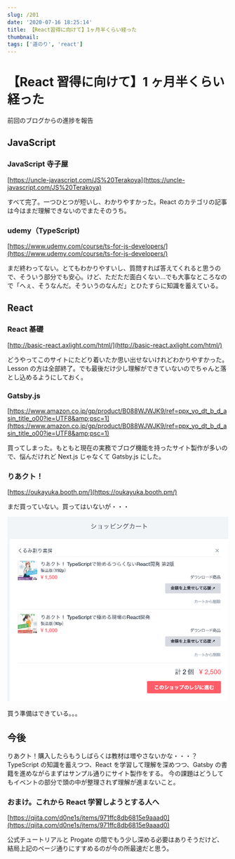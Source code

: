 ```yaml
---
slug: /201
date: '2020-07-16 18:25:14'
title: 【React習得に向けて】1ヶ月半くらい経った
thumbnail:
tags: ['道のり', 'react']
---
```


# 【React 習得に向けて】1 ヶ月半くらい経った

前回のブログからの進捗を報告

## JavaScript

### JavaScript 寺子屋

[https://uncle-javascript.com/JS%20Terakoya](https://uncle-javascript.com/JS%20Terakoya)

すべて完了。一つひとつが短いし、わかりやすかった。React のカテゴリの記事は今はまだ理解できないのでまたそのうち。

### udemy（TypeScript)

[https://www.udemy.com/course/ts-for-js-developers/](https://www.udemy.com/course/ts-for-js-developers/)

まだ終わってない。とてもわかりやすいし、質問すれば答えてくれると思うので、そういう部分でも安心。けど、ただただ面白くない…でも大事なところなので「へぇ、そうなんだ。そういうのなんだ」とひたすらに知識を蓄えている。

## React

### React 基礎

[http://basic-react.axlight.com/html/](http://basic-react.axlight.com/html/)

どうやってこのサイトにたどり着いたか思い出せないけれどわかりやすかった。Lesson の方は全部終了。でも最後だけ少し理解ができていないのでちゃんと落とし込めるようにしておく。

### Gatsby.js

[https://www.amazon.co.jp/gp/product/B088WJWJK9/ref=ppx_yo_dt_b_d_asin_title_o00?ie=UTF8&amp;psc=1](https://www.amazon.co.jp/gp/product/B088WJWJK9/ref=ppx_yo_dt_b_d_asin_title_o00?ie=UTF8&amp;psc=1)

買ってしまった。もともと現在の実務でブログ機能を持ったサイト製作が多いので、悩んだけれど Next.js じゃなくて Gatsby.js にした。

### りあクト！

[https://oukayuka.booth.pm/](https://oukayuka.booth.pm/)

まだ買っていない。買ってはいないが・・・

![image](../../../../images/2020/07/image.png)

買う準備はできている。。。

## 今後

りあクト！購入したらもうしばらくは教材は増やさないかな・・・？
TypeScript の知識を蓄えつつ、React を学習して理解を深めつつ、Gatsby の書籍を進めながらまずはサンプル通りにサイト製作をする。
今の課題はどうしてもイベントの部分で頭の中が整理されず理解が進まないこと。

### おまけ。これから React 学習しようとする人へ

[https://qiita.com/d0ne1s/items/971ffc8db6815e9aaad0](https://qiita.com/d0ne1s/items/971ffc8db6815e9aaad0)

公式チュートリアルと Progate の間でもう少し深める必要はありそうだけど、結局上記のページ通りにすすめるのが今の所最速だと思う。
